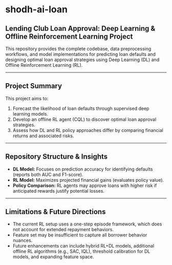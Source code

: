 # shodh-ai-loan

## Lending Club Loan Approval: Deep Learning & Offline Reinforcement Learning Project

This repository provides the complete codebase, data preprocessing workflows, and model implementations for predicting loan defaults and designing optimal loan approval strategies using Deep Learning (DL) and Offline Reinforcement Learning (RL).

---

## Project Summary

This project aims to:
1. Forecast the likelihood of loan defaults through supervised deep learning models.
2. Develop an offline RL agent (CQL) to discover optimal loan approval strategies.
3. Assess how DL and RL policy approaches differ by comparing financial returns and associated risks.

---

## Repository Structure & Insights

- **DL Model:** Focuses on prediction accuracy for identifying defaults (reports both AUC and F1-score).
- **RL Model:** Maximizes projected financial gains (evaluates policy value).
- **Policy Comparison:** RL agents may approve loans with higher risk if anticipated rewards justify potential losses.

---

## Limitations & Future Directions

- The current RL setup uses a one-step episode framework, which does not account for extended repayment behaviors.
- Feature set may be insufficient to capture all borrower behavior nuances.
- Future enhancements can include hybrid RL+DL models, additional offline RL algorithms (e.g., SAC, IQL), threshold calibration for DL models, and expanding feature space.
